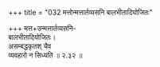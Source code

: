 +++
title = "032 मत्तोन्मत्तार्तव्यसनि बालभीतादियोजितः"

+++
मत्त+उन्मत्तार्तव्यसनि-  
बालभीतादियोजितः।  
असम्बद्धकृतश् चैव  
व्यवहारो न सिध्यति  ॥ २.३२ ॥
